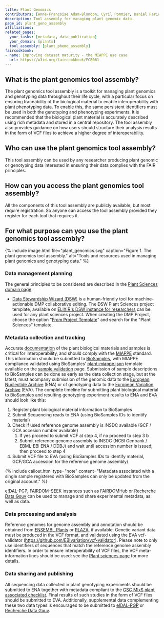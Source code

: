 ```yaml
---
title: Plant Genomics
contributors: [Anne-Françoise Adam-Blondon, Cyril Pommier, Daniel Faria, Paulette Lieby, Sebastian Beier, Erwan Le Floch]
description: Tool assembly for managing plant genomic data.
page_id: plant_geno_assembly
affiliations:
related_pages: 
  your_tasks: [metadata, data_publication]
  your_domain: [plants]
  tool_assembly: [plant_pheno_assembly]
faircookbook:
- name: Improving dataset maturity - the MIAPPE use case
  url: https://w3id.org/faircookbook/FCB061
---
```


## What is the plant genomics tool assembly?
The plant genomics tool assembly is a toolkit for managing plant genomics and genotyping data throughout their life cycle, with a particular focus on ensuring traceability of the biological material to enable interoperability with plant phenotyping data. To enable this, the same persistent identifiers must be used in both the genotyping and phenotyping experiments. It is recommended that the biological plant material is accurately described using rich metadata and stored in a central repository. The tool assembly also provides guidance on how users should structure their analysis results in the form of VCF files to achieve a higher degree of interoperability.

## Who can use the plant genomics tool assembly?
This tool assembly can be used by any researcher producing plant genomic or genotyping data interested in ensuring their data complies with the FAIR principles.

## How can you access the plant genomics tool assembly?
All the components of this tool assembly are publicly available, but most require registration. So anyone can access the tool assembly provided they register for each tool that requires it.

## For what purpose can you use the plant genomics tool assembly?
{% include image.html file="plant_genomics.svg" caption="Figure 1. The plant genomics tool assembly." alt="Tools and resources used in managing plant genomics and genotyping data." %}

### Data management planning
The general principles to be considered are described in the [Plant Sciences domain page](plant_sciences).

* [Data Stewardship Wizard (DSW)](https://ds-wizard.org/) is a human-friendly tool for machine-actionable DMP collaborative editing. The DSW Plant Sciences project template, available on [ELIXIR's DSW instance for researchers](https://researchers.ds-wizard.org) can be used for any plant sciences project. When creating the DMP Project, choose the option "[From Project Template](https://researchers.ds-wizard.org/projects/create/from-template)" and search for the "Plant Sciences" template.

### Metadata collection and tracking
Accurate [documentation](metadata_management.html) of the plant biological materials and samples is critical for interoperability, and should comply with the [MIAPPE](https://www.miappe.org/) standard.
This information should be submitted to [BioSamples](https://www.ebi.ac.uk/biosamples/), with MIAPPE compliance validated using BioSamples' [plant-miappe.json](https://github.com/EBIBioSamples/biosamples-v4/blob/biohackathon_miappe_checklist/webapps/core/src/main/resources/schemas/certification/plant-miappe.json) template available on the [sample validation](https://www.ebi.ac.uk/biosamples/docs/guides/validation) page.
Submission of sample descriptions to BioSamples can be done as early as the data collection stage, but at the latest, must acompany submission of the genomic data to the [European Nucleotide Archive](https://www.ebi.ac.uk/ena/browser/home) (ENA) or of genotyping data to the [European Variation Archive](https://www.ebi.ac.uk/eva/) (EVA). The complete timeline for submitting plant biological material to BioSamples and resulting genotyping experiment results to ENA and EVA should look like this:
1.  Register plant biological material information to BioSamples
2.  Submit Sequencing reads to ENA (using BioSamples IDs to identify material)
3.  Check if used reference genome assembly is INSDC available (GCF / GCA accesion number available)
    1. If yes proceed to submit VCF at step 4, if no proceed to step 3 b
    2. Submit reference genome assembly to INSDC (NCBI Genbank / EBML-EBI ENA / DDBJ) and wait until accession number is issued, then proceed to step 4
4.  Submit VCF file to EVA (using BioSamples IDs to identify material, GCF/GCA accession for the reference genome assembly)

{% include callout.html type="note" content="Metadata associated with a single sample registered with BioSamples can only be updated from the original account." %}

[e!DAL-PGP](https://edal-pgp.ipk-gatersleben.de/), FAIRDOM-SEEK instances such as [FAIRDOMHub](https://fairdomhub.org/) or [Recherche Data Gouv](https://recherche.data.gouv.fr/) can be used to manage and share experimental metadata, as well as data.

### Data processing and analysis
Reference genomes for genome assembly and annotation should be obtained from [ENSEMBL Plants](https://plants.ensembl.org/index.html) or [PLAZA](https://bioinformatics.psb.ugent.be/plaza/), if available.
Genetic variant data must be produced in the VCF format, and validated using the EVA vcf-validator (https://github.com/EBIvariation/vcf-validator). Please note to only use identifiers of sequences that match the reference genome assembly identifiers.
In order to ensure interoperability of VCF files, the VCF meta-information lines should be used: see the [Plant sciences page](plant_sciences#plant-genotyping-data-sharing-and-deposition) for more details.

### Data sharing and publishing
All sequencing data collected in plant genotyping experiments should be submitted to ENA together with metadata compliant to the [GSC MIxS plant associated checklist](https://www.ebi.ac.uk/ena/browser/view/ERC000020). Final results of such studies in the form of VCF files should be submitted to EVA. Additionally, supplemental data complementing these two data types is encouraged to be submitted to [e!DAL-PGP](https://edal-pgp.ipk-gatersleben.de/) or [Recherche Data Gouv](https://recherche.data.gouv.fr/).
